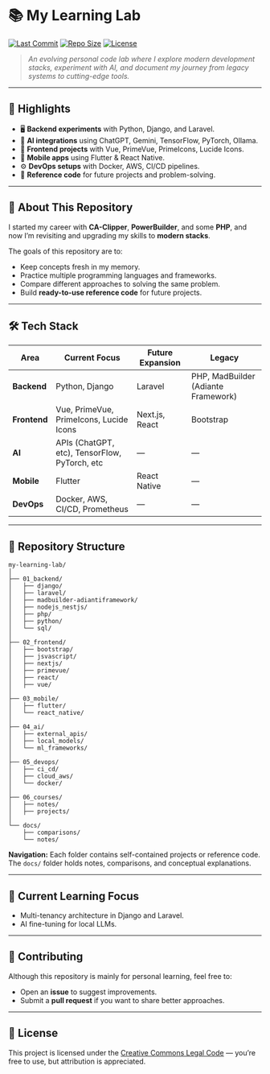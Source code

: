 # 📚 My Learning Lab  

[![Last Commit](https://img.shields.io/github/last-commit/emersonmuniz/my-learning-lab?style=for-the-badge)](https://github.com/emersonmuniz/my-learning-lab/commits/main)
[![Repo Size](https://img.shields.io/github/repo-size/emersonmuniz/my-learning-lab?style=for-the-badge)](https://github.com/emersonmuniz/my-learning-lab)
[![License](https://img.shields.io/github/license/emersonmuniz/my-learning-lab?style=for-the-badge)](LICENSE)

> *An evolving personal code lab where I explore modern development stacks, experiment with AI, and document my journey from legacy systems to cutting-edge tools.*  

---

## 🚀 Highlights  

- 🖥 **Backend experiments** with Python, Django, and Laravel.  
- 🤖 **AI integrations** using ChatGPT, Gemini, TensorFlow, PyTorch, Ollama.  
- 🎨 **Frontend projects** with Vue, PrimeVue, PrimeIcons, Lucide Icons.  
- 📱 **Mobile apps** using Flutter & React Native.  
- ⚙ **DevOps setups** with Docker, AWS, CI/CD pipelines.  
- 📒 **Reference code** for future projects and problem-solving.  

---

## 📌 About This Repository  

I started my career with **CA-Clipper**, **PowerBuilder**, and some **PHP**, and now I’m revisiting and upgrading my skills to **modern stacks**.  

The goals of this repository are to:  
- Keep concepts fresh in my memory.  
- Practice multiple programming languages and frameworks.  
- Compare different approaches to solving the same problem.  
- Build **ready-to-use reference code** for future projects.  

---

## 🛠 Tech Stack  

| Area         | Current Focus                                  | Future Expansion  | Legacy                                |
|--------------|--------------                                  |------------------ |--------                               |
| **Backend**  | Python, Django                                 | Laravel           | PHP, MadBuilder (Adiante Framework)   |
| **Frontend** | Vue, PrimeVue, PrimeIcons, Lucide Icons        | Next.js, React    | Bootstrap                             |
| **AI**       | APIs (ChatGPT, etc), TensorFlow, PyTorch, etc  | —                 | —                                     |
| **Mobile**   | Flutter                                        | React Native      | —                                     |
| **DevOps**   | Docker, AWS, CI/CD, Prometheus                 | —                 | —                                     |

---

## 📂 Repository Structure  

```plaintext
my-learning-lab/
│
├── 01_backend/
│   ├── django/
│   ├── laravel/
│   ├── madbuilder-adiantiframework/
│   ├── nodejs_nestjs/
│   ├── php/
│   ├── python/
│   └── sql/
│
├── 02_frontend/
│   ├── bootstrap/
│   ├── jsvascript/
│   ├── nextjs/
│   ├── primevue/
│   ├── react/
│   ├── vue/
│
├── 03_mobile/
│   ├── flutter/
│   └── react_native/
│
├── 04_ai/
│   ├── external_apis/
│   ├── local_models/
│   └── ml_frameworks/
│
├── 05_devops/
│   ├── ci_cd/
│   ├── cloud_aws/
│   └── docker/
│
├── 06_courses/
│   ├── notes/
│   ├── projects/
│
└── docs/
    ├── comparisons/
    └── notes/
```

**Navigation:** Each folder contains self-contained projects or reference code. The `docs/` folder holds notes, comparisons, and conceptual explanations.  

---

## 📅 Current Learning Focus  

- Multi-tenancy architecture in Django and Laravel.  
- AI fine-tuning for local LLMs.  

---

## 🤝 Contributing  

Although this repository is mainly for personal learning, feel free to:  
- Open an **issue** to suggest improvements.  
- Submit a **pull request** if you want to share better approaches.  

---

## 📜 License  

This project is licensed under the [Creative Commons Legal Code](LICENSE) — you’re free to use, but attribution is appreciated.  

